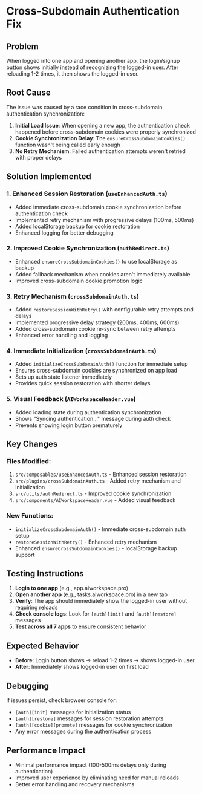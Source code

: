 # Cross-Subdomain Authentication Fix

## Problem
When logged into one app and opening another app, the login/signup button shows initially instead of recognizing the logged-in user. After reloading 1-2 times, it then shows the logged-in user.

## Root Cause
The issue was caused by a race condition in cross-subdomain authentication synchronization:

1. **Initial Load Issue**: When opening a new app, the authentication check happened before cross-subdomain cookies were properly synchronized
2. **Cookie Synchronization Delay**: The `ensureCrossSubdomainCookies()` function wasn't being called early enough
3. **No Retry Mechanism**: Failed authentication attempts weren't retried with proper delays

## Solution Implemented

### 1. Enhanced Session Restoration (`useEnhancedAuth.ts`)
- Added immediate cross-subdomain cookie synchronization before authentication check
- Implemented retry mechanism with progressive delays (100ms, 500ms)
- Added localStorage backup for cookie restoration
- Enhanced logging for better debugging

### 2. Improved Cookie Synchronization (`authRedirect.ts`)
- Enhanced `ensureCrossSubdomainCookies()` to use localStorage as backup
- Added fallback mechanism when cookies aren't immediately available
- Improved cross-subdomain cookie promotion logic

### 3. Retry Mechanism (`crossSubdomainAuth.ts`)
- Added `restoreSessionWithRetry()` with configurable retry attempts and delays
- Implemented progressive delay strategy (200ms, 400ms, 600ms)
- Added cross-subdomain cookie re-sync between retry attempts
- Enhanced error handling and logging

### 4. Immediate Initialization (`crossSubdomainAuth.ts`)
- Added `initializeCrossSubdomainAuth()` function for immediate setup
- Ensures cross-subdomain cookies are synchronized on app load
- Sets up auth state listener immediately
- Provides quick session restoration with shorter delays

### 5. Visual Feedback (`AIWorkspaceHeader.vue`)
- Added loading state during authentication synchronization
- Shows "Syncing authentication..." message during auth check
- Prevents showing login button prematurely

## Key Changes

### Files Modified:
1. `src/composables/useEnhancedAuth.ts` - Enhanced session restoration
2. `src/plugins/crossSubdomainAuth.ts` - Added retry mechanism and initialization
3. `src/utils/authRedirect.ts` - Improved cookie synchronization
4. `src/components/AIWorkspaceHeader.vue` - Added visual feedback

### New Functions:
- `initializeCrossSubdomainAuth()` - Immediate cross-subdomain auth setup
- `restoreSessionWithRetry()` - Enhanced retry mechanism
- Enhanced `ensureCrossSubdomainCookies()` - localStorage backup support

## Testing Instructions

1. **Login to one app** (e.g., app.aiworkspace.pro)
2. **Open another app** (e.g., tasks.aiworkspace.pro) in a new tab
3. **Verify**: The app should immediately show the logged-in user without requiring reloads
4. **Check console logs**: Look for `[auth][init]` and `[auth][restore]` messages
5. **Test across all 7 apps** to ensure consistent behavior

## Expected Behavior

- **Before**: Login button shows → reload 1-2 times → shows logged-in user
- **After**: Immediately shows logged-in user on first load

## Debugging

If issues persist, check browser console for:
- `[auth][init]` messages for initialization status
- `[auth][restore]` messages for session restoration attempts
- `[auth][cookie][promote]` messages for cookie synchronization
- Any error messages during the authentication process

## Performance Impact

- Minimal performance impact (100-500ms delays only during authentication)
- Improved user experience by eliminating need for manual reloads
- Better error handling and recovery mechanisms

